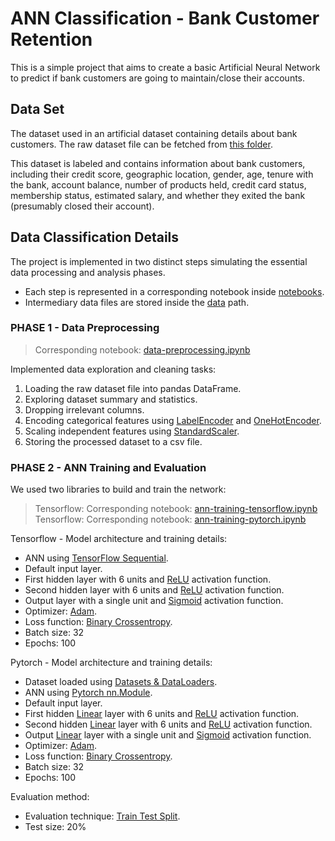 # ANN Classification - Bank Customer Retention
This is a simple project that aims to create a basic Artificial Neural Network to predict if bank customers are going to maintain/close their accounts.

## Data Set
The dataset used in an artificial dataset containing details about bank customers. The raw dataset file can be fetched from [this folder](https://github.com/sinanw/ann-bank-customer-retention/tree/main/data/raw).<br/>

This dataset is labeled and contains information about bank customers, including their credit score, geographic location, gender, age, tenure with the bank, account balance, number of products held, credit card status, membership status, estimated salary, and whether they exited the bank (presumably closed their account).

## Data Classification Details
The project is implemented in two distinct steps simulating the essential data processing and analysis phases. <br/>
- Each step is represented in a corresponding notebook inside [notebooks](notebooks).
- Intermediary data files are stored inside the [data](data) path.

### PHASE 1 - Data Preprocessing
> Corresponding notebook:  [data-preprocessing.ipynb](https://github.com/sinanw/ann-bank-customer-retention/blob/main/notebooks/1-data-preprocessing.ipynb)

Implemented data exploration and cleaning tasks:
1. Loading the raw dataset file into pandas DataFrame.
2. Exploring dataset summary and statistics.
3. Dropping irrelevant columns.
4. Encoding categorical features using [LabelEncoder](https://scikit-learn.org/stable/modules/generated/sklearn.preprocessing.LabelEncoder.html) and [OneHotEncoder](https://scikit-learn.org/stable/modules/generated/sklearn.preprocessing.OneHotEncoder.html).
5. Scaling independent features using [StandardScaler](https://scikit-learn.org/stable/modules/generated/sklearn.preprocessing.StandardScaler.html).
6. Storing the processed dataset to a csv file.

### PHASE 2 - ANN Training and Evaluation
We used two libraries to build and train the network:
> Tensorflow: Corresponding notebook:  [ann-training-tensorflow.ipynb](https://github.com/sinanw/ann-bank-customer-retention/blob/main/notebooks/2-ann-training-tensorflow.ipynb)
> Tensorflow: Corresponding notebook:  [ann-training-pytorch.ipynb](https://github.com/sinanw/ann-bank-customer-retention/blob/main/notebooks/2-ann-training-pytorch.ipynb)

Tensorflow - Model architecture and training details:
- ANN using [TensorFlow Sequential](https://www.tensorflow.org/api_docs/python/tf/keras/Sequential).
- Default input layer.
- First hidden layer with 6 units and [ReLU](https://www.tensorflow.org/api_docs/python/tf/keras/activations/relu) activation function.
- Second hidden layer with 6 units and [ReLU](https://www.tensorflow.org/api_docs/python/tf/keras/activations/relu) activation function.
- Output layer with a single unit and [Sigmoid](https://www.tensorflow.org/api_docs/python/tf/keras/activations/sigmoid) activation function.
- Optimizer: [Adam](https://www.tensorflow.org/api_docs/python/tf/keras/optimizers/Adam).
- Loss function: [Binary Crossentropy](https://www.tensorflow.org/api_docs/python/tf/keras/metrics/binary_crossentropy).
- Batch size: 32
- Epochs: 100

Pytorch - Model architecture and training details:
- Dataset loaded using [Datasets & DataLoaders](https://pytorch.org/tutorials/beginner/basics/data_tutorial.html).
- ANN using [Pytorch nn.Module](https://pytorch.org/docs/stable/generated/torch.nn.Module.html).
- Default input layer.
- First hidden [Linear](https://pytorch.org/docs/stable/generated/torch.nn.Linear.html) layer with 6 units and [ReLU](https://pytorch.org/docs/stable/generated/torch.nn.ReLU.html) activation function.
- Second hidden [Linear](https://pytorch.org/docs/stable/generated/torch.nn.Linear.html) layer with 6 units and [ReLU](https://pytorch.org/docs/stable/generated/torch.nn.ReLU.html) activation function.
- Output [Linear](https://pytorch.org/docs/stable/generated/torch.nn.Linear.html) layer with a single unit and [Sigmoid](https://pytorch.org/docs/stable/generated/torch.nn.Sigmoid.html) activation function.
- Optimizer: [Adam](https://pytorch.org/docs/stable/generated/torch.optim.Adam.html).
- Loss function: [Binary Crossentropy](https://pytorch.org/docs/stable/generated/torch.nn.BCELoss.html).
- Batch size: 32
- Epochs: 100

Evaluation method: 
- Evaluation technique: [Train Test Split](https://scikit-learn.org/stable/modules/generated/sklearn.model_selection.train_test_split.html).
- Test size: 20%